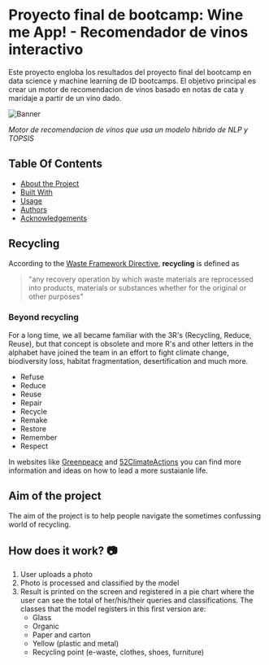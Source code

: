# Proyecto final de bootcamp: Wine me App! - Recomendador de vinos interactivo
Este proyecto engloba los resultados del proyecto final del bootcamp en data science y machine learning de ID bootcamps. El objetivo principal es crear un motor de recomendacion de vinos basado en notas de cata y maridaje a partir de un vino dado.

![Banner](![image](https://github.com/Salvarez-codesal/projecto_final_bootcamp_winemeapp/assets/136813546/7e80f6fd-51a5-4aee-9ee9-8ee3d6c86ccc)
)

_Motor de recomendacion de vinos que usa un modelo hibrido de NLP y TOPSIS_

## Table Of Contents

* [About the Project](#about-the-project)
* [Built With](#built-with)
* [Usage](#usage)
* [Authors](#authors)
* [Acknowledgements](#acknowledgements)

## Recycling
According to the [Waste Framework Directive](https://joint-research-centre.ec.europa.eu/scientific-activities-z/less-waste-more-value/definition-recycling_en), **recycling** is defined as

>  "any recovery operation by which waste materials are reprocessed into products, materials or substances whether for the original or other purposes"

### Beyond recycling
For a long time, we all became familiar with the 3R's (Recycling, Reduce, Reuse), but that concept is obsolete and more R's and other letters in the alphabet have joined the team in an effort to fight climate change, biodiversity loss, habitat fragmentation, desertification and much more.

- Refuse
- Reduce
- Reuse
- Repair
- Recycle
- Remake
- Restore
- Remember
- Respect

In websites like [Greenpeace](https://www.greenpeace.org.au/blog/beyond-reduce-reuse-recycle/) and [52ClimateActions](https://www.52climateactions.com/refuse-reduce-reuse-repair-recycle/full) you can find more information and ideas on how to lead a more sustaianle life.

## Aim of the project

The aim of the project is to help people navigate the sometimes confussing world of recycling.

## How does it work? :camera:
1. User uploads a photo
2. Photo is processed and classified by the model
3. Result is printed on the screen and registered in a pie chart where the user can see the total of her/his/their queries and classifications. The classes that the model registers in this first version are:
    - Glass
    - Organic
    - Paper and carton
    - Yellow (plastic and metal)
    - Recycling point (e-waste, clothes, shoes, furniture)
